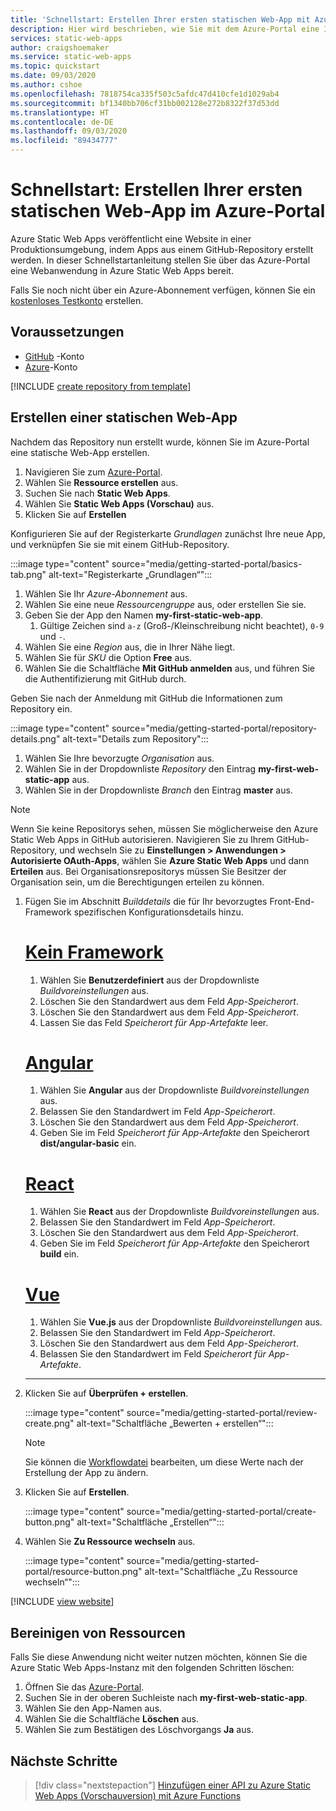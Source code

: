 ```yaml
---
title: 'Schnellstart: Erstellen Ihrer ersten statischen Web-App mit Azure Static Web Apps und dem Azure-Portal'
description: Hier wird beschrieben, wie Sie mit dem Azure-Portal eine Instanz von Azure Static Web Apps erstellen.
services: static-web-apps
author: craigshoemaker
ms.service: static-web-apps
ms.topic: quickstart
ms.date: 09/03/2020
ms.author: cshoe
ms.openlocfilehash: 7818754ca335f503c5afdc47d410cfe1d1029ab4
ms.sourcegitcommit: bf1340bb706cf31bb002128e272b8322f37d53dd
ms.translationtype: HT
ms.contentlocale: de-DE
ms.lasthandoff: 09/03/2020
ms.locfileid: "89434777"
---
```

# <a name="quickstart-building-your-first-static-web-app-in-the-azure-portal"></a>Schnellstart: Erstellen Ihrer ersten statischen Web-App im Azure-Portal

Azure Static Web Apps veröffentlicht eine Website in einer Produktionsumgebung, indem Apps aus einem GitHub-Repository erstellt werden. In dieser Schnellstartanleitung stellen Sie über das Azure-Portal eine Webanwendung in Azure Static Web Apps bereit.

Falls Sie noch nicht über ein Azure-Abonnement verfügen, können Sie ein [kostenloses Testkonto](https://azure.microsoft.com/free) erstellen.

## <a name="prerequisites"></a>Voraussetzungen

- [GitHub](https://github.com) -Konto
- [Azure](https://portal.azure.com)-Konto

[!INCLUDE [create repository from template](../../includes/static-web-apps-get-started-create-repo.md)]

## <a name="create-a-static-web-app"></a>Erstellen einer statischen Web-App

Nachdem das Repository nun erstellt wurde, können Sie im Azure-Portal eine statische Web-App erstellen.

1. Navigieren Sie zum [Azure-Portal](https://portal.azure.com).
1. Wählen Sie **Ressource erstellen** aus.
1. Suchen Sie nach **Static Web Apps**.
1. Wählen Sie **Static Web Apps (Vorschau)** aus.
1. Klicken Sie auf **Erstellen**

Konfigurieren Sie auf der Registerkarte _Grundlagen_ zunächst Ihre neue App, und verknüpfen Sie sie mit einem GitHub-Repository.

:::image type="content" source="media/getting-started-portal/basics-tab.png" alt-text="Registerkarte „Grundlagen“":::

1. Wählen Sie Ihr _Azure-Abonnement_ aus.
1. Wählen Sie eine neue _Ressourcengruppe_ aus, oder erstellen Sie sie.
1. Geben Sie der App den Namen **my-first-static-web-app**.
      1. Gültige Zeichen sind `a-z` (Groß-/Kleinschreibung nicht beachtet), `0-9` und `-`.
1. Wählen Sie eine _Region_ aus, die in Ihrer Nähe liegt.
1. Wählen Sie für _SKU_ die Option **Free** aus.
1. Wählen Sie die Schaltfläche **Mit GitHub anmelden** aus, und führen Sie die Authentifizierung mit GitHub durch.

Geben Sie nach der Anmeldung mit GitHub die Informationen zum Repository ein.

:::image type="content" source="media/getting-started-portal/repository-details.png" alt-text="Details zum Repository":::

1. Wählen Sie Ihre bevorzugte _Organisation_ aus.
1. Wählen Sie in der Dropdownliste _Repository_ den Eintrag **my-first-web-static-app** aus.
1. Wählen Sie in der Dropdownliste _Branch_ den Eintrag **master** aus.

> [!NOTE]
> Wenn Sie keine Repositorys sehen, müssen Sie möglicherweise den Azure Static Web Apps in GitHub autorisieren. Navigieren Sie zu Ihrem GitHub-Repository, und wechseln Sie zu **Einstellungen > Anwendungen > Autorisierte OAuth-Apps**, wählen Sie **Azure Static Web Apps** und dann **Erteilen** aus. Bei Organisationsrepositorys müssen Sie Besitzer der Organisation sein, um die Berechtigungen erteilen zu können.

1. Fügen Sie im Abschnitt _Builddetails_ die für Ihr bevorzugtes Front-End-Framework spezifischen Konfigurationsdetails hinzu.

    # <a name="no-framework"></a>[Kein Framework](#tab/vanilla-javascript)

    1. Wählen Sie **Benutzerdefiniert** aus der Dropdownliste _Buildvoreinstellungen_ aus.
    1. Löschen Sie den Standardwert aus dem Feld _App-Speicherort_.
    1. Löschen Sie den Standardwert aus dem Feld _App-Speicherort_.
    1. Lassen Sie das Feld _Speicherort für App-Artefakte_ leer.

    # <a name="angular"></a>[Angular](#tab/angular)

    1. Wählen Sie **Angular** aus der Dropdownliste _Buildvoreinstellungen_ aus.
    1. Belassen Sie den Standardwert im Feld _App-Speicherort_.
    1. Löschen Sie den Standardwert aus dem Feld _App-Speicherort_.
    1. Geben Sie im Feld _Speicherort für App-Artefakte_ den Speicherort **dist/angular-basic** ein.

    # <a name="react"></a>[React](#tab/react)

    1. Wählen Sie **React** aus der Dropdownliste _Buildvoreinstellungen_ aus.
    1. Belassen Sie den Standardwert im Feld _App-Speicherort_.
    1. Löschen Sie den Standardwert aus dem Feld _App-Speicherort_.
    1. Geben Sie im Feld _Speicherort für App-Artefakte_ den Speicherort **build** ein.

    # <a name="vue"></a>[Vue](#tab/vue)

    1. Wählen Sie **Vue.js** aus der Dropdownliste _Buildvoreinstellungen_ aus.
    1. Belassen Sie den Standardwert im Feld _App-Speicherort_.
    1. Löschen Sie den Standardwert aus dem Feld _App-Speicherort_.
    1. Belassen Sie den Standardwert im Feld _Speicherort für App-Artefakte_.

    ---

1. Klicken Sie auf **Überprüfen + erstellen**.

    :::image type="content" source="media/getting-started-portal/review-create.png" alt-text="Schaltfläche „Bewerten + erstellen“":::

    > [!NOTE]
    > Sie können die [Workflowdatei](github-actions-workflow.md) bearbeiten, um diese Werte nach der Erstellung der App zu ändern.

1. Klicken Sie auf **Erstellen**.

    :::image type="content" source="media/getting-started-portal/create-button.png" alt-text="Schaltfläche „Erstellen“":::

1. Wählen Sie **Zu Ressource wechseln** aus.

    :::image type="content" source="media/getting-started-portal/resource-button.png" alt-text="Schaltfläche „Zu Ressource wechseln“":::

[!INCLUDE [view website](../../includes/static-web-apps-get-started-view-website.md)]

## <a name="clean-up-resources"></a>Bereinigen von Ressourcen

Falls Sie diese Anwendung nicht weiter nutzen möchten, können Sie die Azure Static Web Apps-Instanz mit den folgenden Schritten löschen:

1. Öffnen Sie das [Azure-Portal](https://portal.azure.com).
1. Suchen Sie in der oberen Suchleiste nach **my-first-web-static-app**.
1. Wählen Sie den App-Namen aus.
1. Wählen Sie die Schaltfläche **Löschen** aus.
1. Wählen Sie zum Bestätigen des Löschvorgangs **Ja** aus.

## <a name="next-steps"></a>Nächste Schritte

> [!div class="nextstepaction"]
> [Hinzufügen einer API zu Azure Static Web Apps (Vorschauversion) mit Azure Functions](add-api.md)
